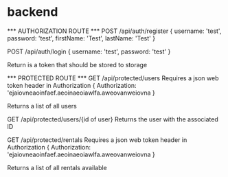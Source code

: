 # backend


*** AUTHORIZATION ROUTE ***
POST /api/auth/register
{
    username: 'test',
    password: 'test',
    firstName: 'Test',
    lastName: 'Test'
}

POST /api/auth/login
{
    username: 'test',
    password: 'test'
}

Return is a token that should be stored to storage

*** PROTECTED ROUTE ***
GET /api/protected/users
Requires a json web token header in Authorization
{
    Authorization: 'ejaiovneaoinfaef.aeoinaeoiawlfa.aweovanweiovna
}

Returns a list of all users


GET /api/protected/users/{id of user}
Returns the user with the associated ID


GET /api/protected/rentals
Requires a json web token header in Authorization
{
    Authorization: 'ejaiovneaoinfaef.aeoinaeoiawlfa.aweovanweiovna
}

Returns a list of all rentals available